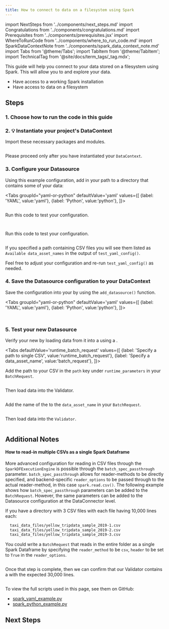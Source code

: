 ```yaml
---
title: How to connect to data on a filesystem using Spark
---
```


import NextSteps from '../components/next_steps.md'
import Congratulations from '../components/congratulations.md'
import Prerequisites from '../components/prerequisites.jsx'
import WhereToRunCode from '../components/where_to_run_code.md'
import SparkDataContextNote from '../components/spark_data_context_note.md'
import Tabs from '@theme/Tabs';
import TabItem from '@theme/TabItem';
import TechnicalTag from '@site/docs/term_tags/_tag.mdx';

This guide will help you connect to your data stored on a filesystem using Spark.
This will allow you to <TechnicalTag tag="validation" text="Validate" /> and explore your data.

<Prerequisites>

- Have access to a working Spark installation
- Have access to data on a filesystem

</Prerequisites>

## Steps

### 1. Choose how to run the code in this guide

<WhereToRunCode />

### 2. 💡 Instantiate your project's DataContext

Import these necessary packages and modules.

```python name="tests/integration/docusaurus/connecting_to_your_data/filesystem/spark_yaml_example.py imports"
```

<SparkDataContextNote />

Please proceed only after you have instantiated your `DataContext`.

### 3. Configure your Datasource

Using this example configuration, add in your path to a directory that contains some of your data:

<Tabs
  groupId="yaml-or-python"
  defaultValue='yaml'
  values={[
  {label: 'YAML', value:'yaml'},
  {label: 'Python', value:'python'},
  ]}>
  <TabItem value="yaml">

```python name="tests/integration/docusaurus/connecting_to_your_data/filesystem/spark_yaml_example.py yaml"
```

Run this code to test your configuration.
```python name="tests/integration/docusaurus/connecting_to_your_data/filesystem/spark_yaml_example.py test_yaml_config"
```

</TabItem>
<TabItem value="python">

```python name="tests/integration/docusaurus/connecting_to_your_data/filesystem/spark_python_example.py python"
```

Run this code to test your configuration.

```python name="tests/integration/docusaurus/connecting_to_your_data/filesystem/spark_python_example.py test_yaml_config"
```

</TabItem>
</Tabs>

If you specified a path containing CSV files you will see them listed as `Available data_asset_names` in the output of `test_yaml_config()`.

Feel free to adjust your configuration and re-run `test_yaml_config()` as needed.

### 4. Save the Datasource configuration to your DataContext

Save the configuration into your <TechnicalTag tag="data_context" text="Data Context" /> by using the `add_datasource()` function.

<Tabs
  groupId="yaml-or-python"
  defaultValue='yaml'
  values={[
  {label: 'YAML', value:'yaml'},
  {label: 'Python', value:'python'},
  ]}>

<TabItem value="yaml">

```python name="tests/integration/docusaurus/connecting_to_your_data/filesystem/spark_yaml_example.py test_yaml_config"
```

</TabItem>
<TabItem value="python">

```python name="tests/integration/docusaurus/connecting_to_your_data/filesystem/spark_python_example.py add_datasource"
```

</TabItem>
</Tabs>

### 5. Test your new Datasource

Verify your new <TechnicalTag tag="datasource" text="Datasource" /> by loading data from it into a <TechnicalTag tag="validator" text="Validator" /> using a <TechnicalTag tag="batch_request" text="Batch Request" />.

<Tabs
  defaultValue='runtime_batch_request'
  values={[
  {label: 'Specify a path to single CSV', value:'runtime_batch_request'},
  {label: 'Specify a data_asset_name', value:'batch_request'},
  ]}>
  <TabItem value="runtime_batch_request">

Add the path to your CSV in the `path` key under `runtime_parameters` in your `BatchRequest`.
```python name="tests/integration/docusaurus/connecting_to_your_data/filesystem/spark_yaml_example.py runtime_batch_request"
```

Then load data into the Validator.

```python name="tests/integration/docusaurus/connecting_to_your_data/filesystem/spark_yaml_example.py runtime_batch_request validator"
```

  </TabItem>
  <TabItem value="batch_request">

Add the name of the <TechnicalTag tag="data_asset" text="Data Asset" /> to the `data_asset_name` in your `BatchRequest`.

```python name="tests/integration/docusaurus/connecting_to_your_data/filesystem/spark_yaml_example.py batch_request"
```

Then load data into the `Validator`.
```python name="tests/integration/docusaurus/connecting_to_your_data/filesystem/spark_yaml_example.py batch_request validator"
```

  </TabItem>
</Tabs>


<Congratulations />

## Additional Notes

#### How to read-in multiple CSVs as a single Spark Dataframe

More advanced configuration for reading in CSV files through the `SparkDFExecutionEngine` is possible through the `batch_spec_passthrough` parameter.  `batch_spec_passthrough` allows for reader-methods to be directly specified, 
and backend-specific `reader_options` to be passed through to the actual reader-method, in this case `spark.read.csv()`. The following example shows how `batch_spec_passthrough` parameters can be added to the `BatchRequest`. However,
the same parameters can be added to the Datasource configuration at the DataConnector level. 

If you have a directory with 3 CSV files with each file having 10,000 lines each: 

```bash
  taxi_data_files/yellow_tripdata_sample_2019-1.csv
  taxi_data_files/yellow_tripdata_sample_2019-2.csv
  taxi_data_files/yellow_tripdata_sample_2019-3.csv
```

You could write a `BatchRequest` that reads in the entire folder as a single Spark Dataframe by specifying the `reader_method` to be `csv`, `header` to be set to `True` in the `reader_options`. 

```python name="tests/integration/docusaurus/connecting_to_your_data/filesystem/spark_python_example.py batch_request directory"
```

Once that step is complete, then we can confirm that our Validator contains a <TechnicalTag tag="batch" text="Batch" /> with the expected 30,000 lines. 

```python name="tests/integration/docusaurus/connecting_to_your_data/filesystem/spark_python_example.py batch_request directory validator"
```

To view the full scripts used in this page, see them on GitHub:

- [spark_yaml_example.py](https://github.com/great-expectations/great_expectations/blob/develop/tests/integration/docusaurus/connecting_to_your_data/filesystem/spark_yaml_example.py)
- [spark_python_example.py](https://github.com/great-expectations/great_expectations/blob/develop/tests/integration/docusaurus/connecting_to_your_data/filesystem/spark_python_example.py)

## Next Steps

<NextSteps />
